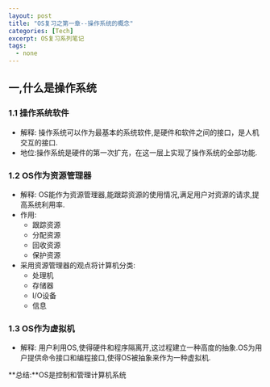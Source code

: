```yaml
---
layout: post
title: "OS复习之第一章--操作系统的概念"
categories: [Tech]
excerpt: OS复习系列笔记
tags:
  - none
---
```



## 一,什么是操作系统

### 1.1 操作系统软件
- 解释: 操作系统可以作为最基本的系统软件,是硬件和软件之间的接口，是人机交互的接口.
- 地位:操作系统是硬件的第一次扩充，在这一层上实现了操作系统的全部功能.

### 1.2 OS作为资源管理器
- 解释: OS能作为资源管理器,能跟踪资源的使用情况,满足用户对资源的请求,提高系统利用率.
- 作用: 
    - 跟踪资源
    - 分配资源
    - 回收资源
    - 保护资源
- 采用资源管理器的观点将计算机分类:
    - 处理机
    - 存储器
    - I/O设备
    - 信息

### 1.3 OS作为虚拟机
- 解释: 用户利用OS,使得硬件和程序隔离开,这过程建立一种高度的抽象.OS为用户提供命令接口和编程接口,使得OS被抽象来作为一种虚拟机.

**总结:**OS是控制和管理计算机系统
